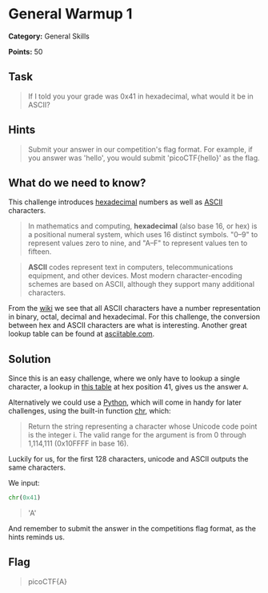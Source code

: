 # General Warmup 1

**Category:** General Skills

**Points:** 50

## Task

> If I told you your grade was 0x41 in hexadecimal, what would it be in ASCII?  

## Hints

> Submit your answer in our competition's flag format. For example, if you answer was 'hello', you would submit 'picoCTF{hello}' as the flag.

## What do we need to know?

This challenge introduces [hexadecimal](https://en.wikipedia.org/wiki/Hexadecimal) numbers as well as [ASCII](https://en.wikipedia.org/wiki/ASCII) characters. 

> In mathematics and computing, **hexadecimal** (also base 16, or hex) is a positional numeral system, which uses 16 distinct symbols. "0–9" to represent values zero to nine, and "A–F" to represent values ten to fifteen.

> **ASCII** codes represent text in computers, telecommunications equipment, and other devices. Most modern character-encoding schemes are based on ASCII, although they support many additional characters.

From the [wiki](https://en.wikipedia.org/wiki/ASCII) we see that all ASCII characters have a number representation in binary,	octal, decimal and hexadecimal. For this challenge, the conversion between hex and ASCII characters are what is interesting. Another great lookup table can be found at [asciitable.com](http://www.asciitable.com/).


## Solution

Since this is an easy challenge, where we only have to lookup a single character, a lookup in [this table](http://www.asciitable.com/) at hex position 41, gives us the answer `A`.

Alternatively we could use a [Python](https://www.python.org/), which will come in handy for later challenges, using the built-in function [chr](https://docs.python.org/3/library/functions.html#chr), which:

> Return the string representing a character whose Unicode code point is the integer i. The valid range for the argument is from 0 through 1,114,111 (0x10FFFF in base 16). 

Luckily for us, for the first 128 characters, unicode and ASCII outputs the same characters.

We input:

```python
chr(0x41)
```
> 'A'

And remember to submit the answer in the competitions flag format, as the hints reminds us.



## Flag

> picoCTF{A}
